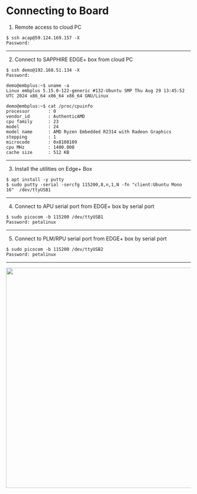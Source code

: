 # Connecting to Board

1. Remote access to cloud PC
```
$ ssh acap@59.124.169.157 -X
Password:
```

---
2. Connect to SAPPHIRE EDGE+ box from cloud PC
```
$ ssh demo@192.168.51.134 -X
Password:
```
```
demo@embplus:~$ uname -a
Linux embplus 5.15.0-122-generic #132-Ubuntu SMP Thu Aug 29 13:45:52 UTC 2024 x86_64 x86_64 x86_64 GNU/Linux
```
```
demo@embplus:~$ cat /proc/cpuinfo
processor       : 0
vendor_id       : AuthenticAMD
cpu family      : 23
model           : 24
model name      : AMD Ryzen Embedded R2314 with Radeon Graphics
stepping        : 1
microcode       : 0x8108109
cpu MHz         : 1400.000
cache size      : 512 KB

```

---
3. Install the utilities on Edge+ Box
```
$ apt install -y putty
$ sudo putty -serial -sercfg 115200,8,n,1,N -fn "client:Ubuntu Mono 16"  /dev/ttyUSB1
```
---
4. Connect to APU serial port from EDGE+ box by serial port

```
$ sudo picocom -b 115200 /dev/ttyUSB1
Password: petalinux
```

---
5. Connect to PLM/RPU serial port from EDGE+ box by serial port

```
$ sudo picocom -b 115200 /dev/ttyUSB2
Password: petalinux
```

---
<img src="https://github.com/user-attachments/assets/7dc21a82-b57f-430b-875d-e0b08c8f5b94" width=600>
